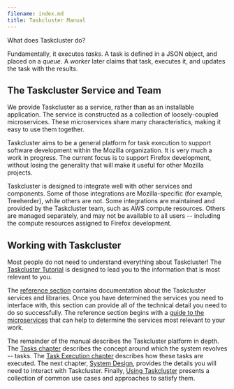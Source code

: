 ```yaml
---
filename: index.md
title: Taskcluster Manual
---
```


What does Taskcluster do?

Fundamentally, it executes *tasks*. A task is defined in a JSON object, and
placed on a *queue*. A *worker* later claims that task, executes it, and
updates the task with the results.

## The Taskcluster Service and Team

We provide Taskcluster as a service, rather than as an installable application.
The service is constructed as a collection of loosely-coupled microservices.
These microservices share many characteristics, making it easy to use them
together.

Taskcluster aims to be a general platform for task execution to support
software development within the Mozilla organization. It is very much a work
in progress. The current focus is to support Firefox development, without
losing the generality that will make it useful for other Mozilla projects.

Taskcluster is designed to integrate well with other services and components.
Some of those integrations are Mozilla-specific (for example, Treeherder),
while others are not. Some integrations are maintained and provided by the
Taskcluster team, such as AWS compute resources. Others are managed separately,
and may not be available to all users -- including the compute resources
assigned to Firefox development.

## Working with Taskcluster

Most people do not need to understand everything about Taskcluster! The
[Taskcluster Tutorial](/docs/tutorial) is designed to lead you to the information
that is most relevant to you.

The [reference section](/docs/reference) contains documentation about the
Taskcluster services and libraries. Once you have determined the services you
need to interface with, this section can provide all of the technical detail
you need to do so successfully.  The reference section begins with a [guide to
the microservices](/docs/reference/guide) that can help to determine the services
most relevant to your work.

The remainder of the manual describes the Taskcluster platform in depth.  The
[Tasks chapter](/docs/manual/tasks) describes the concept around which the system
revolves -- tasks.  The [Task Execution chapter](/docs/manual/task-execution)
describes how these tasks are executed.  The next chapter, [System
Design](/docs/manual/system-design), provides the details you will need to interact
with Taskcluster. Finally, [Using Taskcluster](/docs/manual/using) presents a
collection of common use cases and approaches to satisfy them.

